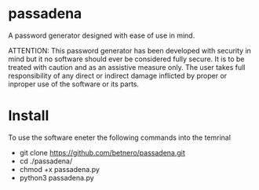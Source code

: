 # passadena
A password generator designed with ease of use in mind. 

ATTENTION:
This password generator has been developed with security in mind but it no software should ever be considered fully secure. It is to be treated with caution and as an assistive measure only.
The user takes full responsibility of any direct or indirect damage inflicted by proper or inproper use of the software or its parts.

# Install 
   To use the software eneter the following commands into the temrinal
   - git clone https://github.com/betnero/passadena.git
   - cd ./passadena/
   - chmod +x passadena.py
   - python3 passadena.py


